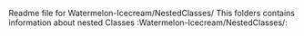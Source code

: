 Readme file for Watermelon-Icecream/NestedClasses/
This folders contains information about nested Classes
:Watermelon-Icecream/NestedClasses/:
